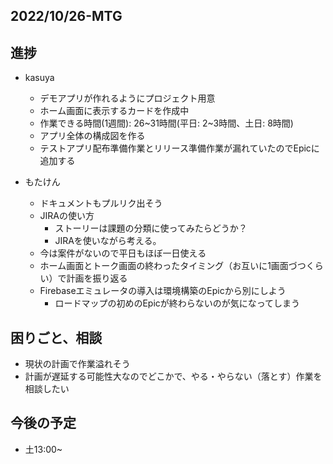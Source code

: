 ## 2022/10/26-MTG
## 進捗

- kasuya
    - デモアプリが作れるようにプロジェクト用意
    - ホーム画面に表示するカードを作成中
    - 作業できる時間(1週間): 26~31時間(平日: 2~3時間、土日: 8時間)
    - アプリ全体の構成図を作る
    - テストアプリ配布準備作業とリリース準備作業が漏れていたのでEpicに追加する

- もたけん
    - ドキュメントもプルリク出そう
    - JIRAの使い方
        - ストーリーは課題の分類に使ってみたらどうか？
        - JIRAを使いながら考える。
    - 今は案件がないので平日もほぼ一日使える
    - ホーム画面とトーク画面の終わったタイミング（お互いに1画面づつくらい）で計画を振り返る
    - Firebaseエミュレータの導入は環境構築のEpicから別にしよう
        - ロードマップの初めのEpicが終わらないのが気になってしまう

## 困りごと、相談

- 現状の計画で作業溢れそう
- 計画が遅延する可能性大なのでどこかで、やる・やらない（落とす）作業を相談したい

## 今後の予定

- 土13:00~